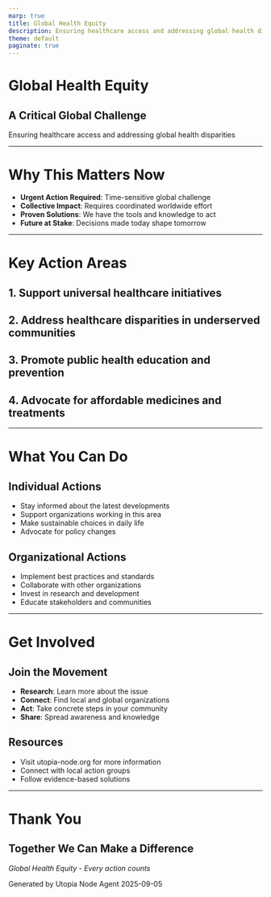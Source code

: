 ```yaml
---
marp: true
title: Global Health Equity
description: Ensuring healthcare access and addressing global health disparities
theme: default
paginate: true
---
```


# Global Health Equity
## A Critical Global Challenge

Ensuring healthcare access and addressing global health disparities

---

# Why This Matters Now

- **Urgent Action Required**: Time-sensitive global challenge
- **Collective Impact**: Requires coordinated worldwide effort
- **Proven Solutions**: We have the tools and knowledge to act
- **Future at Stake**: Decisions made today shape tomorrow

---

# Key Action Areas

## 1. Support universal healthcare initiatives

## 2. Address healthcare disparities in underserved communities

## 3. Promote public health education and prevention

## 4. Advocate for affordable medicines and treatments

---

# What You Can Do

## Individual Actions
- Stay informed about the latest developments
- Support organizations working in this area
- Make sustainable choices in daily life
- Advocate for policy changes

## Organizational Actions
- Implement best practices and standards
- Collaborate with other organizations
- Invest in research and development
- Educate stakeholders and communities

---

# Get Involved

## Join the Movement
- **Research**: Learn more about the issue
- **Connect**: Find local and global organizations
- **Act**: Take concrete steps in your community
- **Share**: Spread awareness and knowledge

## Resources
- Visit utopia-node.org for more information
- Connect with local action groups
- Follow evidence-based solutions

---

# Thank You

## Together We Can Make a Difference

*Global Health Equity - Every action counts*

Generated by Utopia Node Agent
2025-09-05
